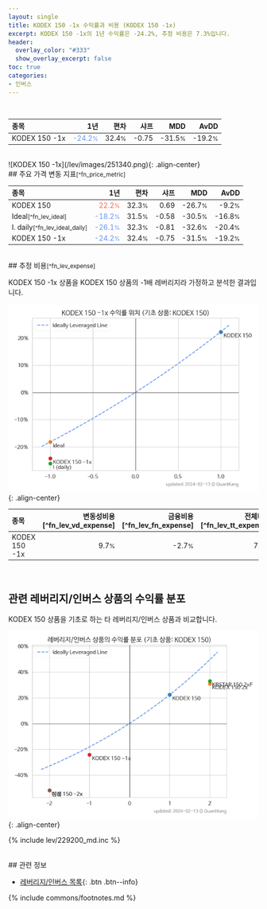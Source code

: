 ```yaml
---
layout: single
title: KODEX 150 -1x 수익률과 비용 (KODEX 150 -1x)
excerpt: KODEX 150 -1x의 1년 수익률은 -24.2%, 추정 비용은 7.3%입니다.
header:
  overlay_color: "#333"
  show_overlay_excerpt: false
toc: true
categories:
- 인버스
---
```


<br>

| **종목** | **1년** | **편차** | **샤프** | **MDD** | **AvDD** |
| :------------ | ------: | -----------: | -------: | ------: | -------: |
| KODEX 150 -1x | <span style="color: cornflowerblue">-24.2<small>%</small></span> | 32.4<small>%</small> | -0.75 | -31.5<small>%</small> | -19.2<small>%</small> |

<!-- more -->

<br>
![KODEX 150 -1x](/lev/images/251340.png){: .align-center}

<br>
## 주요 가격 변동 지표<small>[^fn_price_metric]</small>


| **종목** | **1년** | **편차** | **샤프** | **MDD** | **AvDD** |
| :------------ | ------: | -----------: | -------: | ------: | -------: |
| KODEX 150 | <span style="color: tomato">22.2<small>%</small></span> | 32.3<small>%</small> | 0.69 | -26.7<small>%</small> | -9.2<small>%</small> |
| Ideal<small>[^fn_lev_ideal]</small> | <span style="color: cornflowerblue">-18.2<small>%</small></span> | 31.5<small>%</small> | -0.58 | -30.5<small>%</small> | -16.8<small>%</small> |
| I. daily<small>[^fn_lev_ideal_daily]</small> | <span style="color: cornflowerblue">-26.1<small>%</small></span> | 32.3<small>%</small> | -0.81 | -32.6<small>%</small> | -20.4<small>%</small> |
| KODEX 150 -1x | <span style="color: cornflowerblue">-24.2<small>%</small></span> | 32.4<small>%</small> | -0.75 | -31.5<small>%</small> | -19.2<small>%</small> |

<br>
## 추정 비용<small>[^fn_lev_expense]</small><a id="expense"></a>

KODEX 150 -1x 상품을 KODEX 150 상품의 -1배 레버리지라 가정하고 분석한 결과입니다.

![KODEX 150 -1x](/lev/images/251340_ideal.png){: .align-center}

| **종목** | **변동성비용**[^fn_lev_vd_expense] | **금융비용**[^fn_lev_fn_expense] | **전체비용**[^fn_lev_tt_expense] |
| :------------ | ------: | -----------: | -------: |
| KODEX 150 -1x | 9.7<small>%</small> | -2.7<small>%</small> | 7.3<small>%</small> |

<br>

## 관련 레버리지/인버스 상품의 수익률 분포

KODEX 150 상품을 기초로 하는 타 레버리지/인버스 상품과 비교합니다.

![KODEX 150](/lev/images/229200_ideal.png){: .align-center}

{% include lev/229200_md.inc %}

<br>
## 관련 정보

- [레버리지/인버스 목록](/lev/){: .btn .btn--info}

{% include commons/footnotes.md %}
